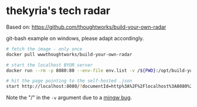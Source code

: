 # thekyria's tech radar

Based on: <https://github.com/thoughtworks/build-your-own-radar>

git-bash example on windows, please adapt accordingly.

```bash
# fetch the image - only once
docker pull wwwthoughtworks/build-your-own-radar

# start the localhost BYOR server
docker run --rm -p 8080:80 --env-file env.list -v /${PWD}:/opt/build-your-own-radar/files wwwthoughtworks/build-your-own-radar:latest

# hit the page pointing to the self-hosted .json
start http://localhost:8080/?documentId=http%3A%2F%2Flocalhost%3A8080%2Ffiles%2Ftech_radar.json
```

Note the "/" in the `-v` argument due to a [mingw bug](https://stackoverflow.com/questions/50608301/docker-mounted-volume-adds-c-to-end-of-windows-path-when-translating-from-linux).
